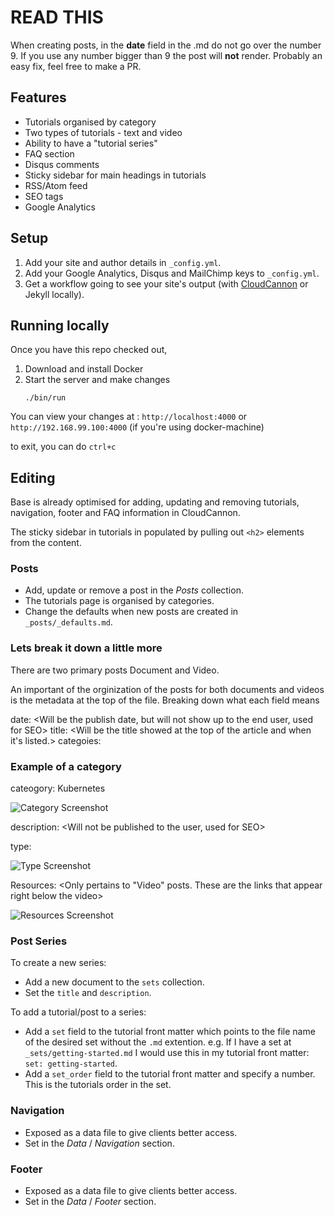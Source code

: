 # READ THIS

When creating posts, in the __date__ field in the .md do not go over the number 9. If you use any number bigger than 9 the post will __not__ render. Probably an easy fix, feel free to make a PR. 


## Features

* Tutorials organised by category
* Two types of tutorials - text and video
* Ability to have a "tutorial series"
* FAQ section
* Disqus comments
* Sticky sidebar for main headings in tutorials
* RSS/Atom feed
* SEO tags
* Google Analytics

## Setup

1. Add your site and author details in `_config.yml`.
2. Add your Google Analytics, Disqus and MailChimp keys to `_config.yml`.
3. Get a workflow going to see your site's output (with [CloudCannon](https://app.cloudcannon.com/) or Jekyll locally).

## Running locally

Once you have this repo checked out, 
1. Download and install Docker
2. Start the server and make changes
    ```
    ./bin/run
    ```

You can view your changes at : `http://localhost:4000` or `http://192.168.99.100:4000` (if you're using docker-machine)

to exit, you can do `ctrl+c`

## Editing

Base is already optimised for adding, updating and removing tutorials, navigation, footer and FAQ information in CloudCannon.

The sticky sidebar in tutorials in populated by pulling out `<h2>` elements from the content.

### Posts

* Add, update or remove a post in the *Posts* collection.
* The tutorials page is organised by categories.
* Change the defaults when new posts are created in `_posts/_defaults.md`.

### Lets break it down a little more
There are two primary posts Document and Video. 

An important of the orginization of the posts for both documents and videos is the metadata at the top of the file. Breaking down what each field means

date: <Will be the publish date, but will not show up to the end user, used for SEO>
title: <Will be the title showed at the top of the article and when it's listed.>
categoies: <Are ways to organize similar content.>

### Example of a category
cateogory: Kubernetes

![Category Screenshot](https://dha4w82d62smt.cloudfront.net/items/0k3T1V372L193C0x1y3F/%5Bd2bdba30dd8aee222e7511abd5a338f6%5D_Image%25202018-04-19%2520at%25209.12.47%2520PM.png?X-CloudApp-Visitor-Id=3010088&v=f0daac9e)

description: <Will not be published to the user, used for SEO>

type: <Determins what icon is next to your post>

![Type Screenshot](https://dha4w82d62smt.cloudfront.net/items/1y0W262h1O1b2o3a0m0c/%5Ba6426540b975b5cec5dbfeab5f60eded%5D_Image%25202018-04-20%2520at%25209.46.12%2520AM.png?X-CloudApp-Visitor-Id=3010088&v=31718d5c)
    
Resources: <Only pertains to "Video" posts. These are the links that appear right below the video>

![Resources Screenshot](https://dha4w82d62smt.cloudfront.net/items/3y230Z2W0W1C3l20262Z/%5B31966bf1a3b62fc817d809c2c48402a0%5D_Image%25202018-04-20%2520at%25209.59.31%2520AM.png?X-CloudApp-Visitor-Id=3010088&v=d456f555)


### Post Series
To create a new series:

* Add a new document to the `sets` collection.
* Set the `title` and `description`.

To add a tutorial/post to a series:
* Add a `set` field to the tutorial front matter which points to the file name of the desired set without the `.md` extention. e.g. If I have a set at `_sets/getting-started.md` I would use this in my tutorial front matter: `set: getting-started`.
* Add a `set_order` field to the tutorial front matter and specify a number. This is the tutorials order in the set.

### Navigation

* Exposed as a data file to give clients better access.
* Set in the *Data* / *Navigation* section.

### Footer

* Exposed as a data file to give clients better access.
* Set in the *Data* / *Footer* section.
